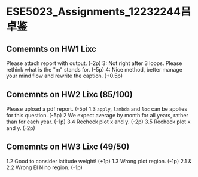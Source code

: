 # ESE5023_Assignments_12232244吕卓鉴

## Comemnts on HW1 Lixc
Please attach report with output. (-2p)
3: Not right after 3 loops. Please rethink what is the "m" stands for. (-5p)
4: Nice method, better manage your mind flow and rewrite the caption. (+0.5p)

## Comemnts on HW2 Lixc (85/100)
Please upload a pdf report. (-5p)
1.3 
`apply`, `lambda` and `loc` can be applies for this question. (-5p) 
2
We expect average by month for all years, rather than for each year. (-1p)
3.4
Recheck plot x and y. (-2p)
3.5 
Recheck plot x and y. (-2p)

## Comemnts on HW3 Lixc  (49/50)
1.2
Good to consider latitude weight! (+1p)
1.3 
Wrong plot region. (-1p)
2.1 & 2.2
Wrong El Nino region. (-1p)
